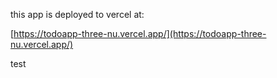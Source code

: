 this app is deployed to vercel at:

[https://todoapp-three-nu.vercel.app/](https://todoapp-three-nu.vercel.app/)

test
